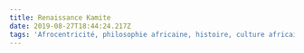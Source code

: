```yaml
---
title: Renaissance Kamite
date: 2019-08-27T18:44:24.217Z
tags: 'Afrocentricité, philosophie africaine, histoire, culture africaine'
---
```

